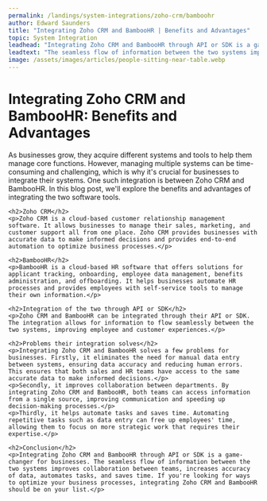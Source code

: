 ```yaml
---
permalink: /landings/system-integrations/zoho-crm/bamboohr
author: Edward Saunders
title: "Integrating Zoho CRM and BambooHR | Benefits and Advantages"
topic: System Integration
leadhead: "Integrating Zoho CRM and BambooHR through API or SDK is a game-changer for businesses"
leadtext: "The seamless flow of information between the two systems improves collaboration between teams, increases accuracy of data, automates tasks, and saves time. If you're looking for ways to optimize your business processes, integrating Zoho CRM and BambooHR should be on your list."
image: /assets/images/articles/people-sitting-near-table.webp
---
```

<div class="arttext">	<h1>Integrating Zoho CRM and BambooHR: Benefits and Advantages</h1>
	<p>As businesses grow, they acquire different systems and tools to help them manage core functions. However, managing multiple systems can be time-consuming and challenging, which is why it's crucial for businesses to integrate their systems. One such integration is between Zoho CRM and BambooHR. In this blog post, we'll explore the benefits and advantages of integrating the two software tools.</p>

	<h2>Zoho CRM</h2>
	<p>Zoho CRM is a cloud-based customer relationship management software. It allows businesses to manage their sales, marketing, and customer support all from one place. Zoho CRM provides businesses with accurate data to make informed decisions and provides end-to-end automation to optimize business processes.</p>

	<h2>BambooHR</h2>
	<p>BambooHR is a cloud-based HR software that offers solutions for applicant tracking, onboarding, employee data management, benefits administration, and offboarding. It helps businesses automate HR processes and provides employees with self-service tools to manage their own information.</p>

	<h2>Integration of the two through API or SDK</h2>
	<p>Zoho CRM and BambooHR can be integrated through their API or SDK. The integration allows for information to flow seamlessly between the two systems, improving employee and customer experiences.</p>

	<h2>Problems their integration solves</h2>
	<p>Integrating Zoho CRM and BambooHR solves a few problems for businesses. Firstly, it eliminates the need for manual data entry between systems, ensuring data accuracy and reducing human errors. This ensures that both sales and HR teams have access to the same accurate data to make informed decisions.</p>
	<p>Secondly, it improves collaboration between departments. By integrating Zoho CRM and BambooHR, both teams can access information from a single source, improving communication and speeding up decision-making processes.</p>
	<p>Thirdly, it helps automate tasks and saves time. Automating repetitive tasks such as data entry can free up employees' time, allowing them to focus on more strategic work that requires their expertise.</p>

	<h2>Conclusion</h2>
	<p>Integrating Zoho CRM and BambooHR through API or SDK is a game-changer for businesses. The seamless flow of information between the two systems improves collaboration between teams, increases accuracy of data, automates tasks, and saves time. If you're looking for ways to optimize your business processes, integrating Zoho CRM and BambooHR should be on your list.</p>
</div>